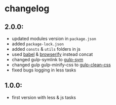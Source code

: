 # changelog

## 2.0.0:
- updated modules version in `package.json`
- added `package-lock.json`
- added `consts` & `utils` folders in js
- used [babel](https://babeljs.io/) & [browserify](http://browserify.org/) instead concat
- changed gulp-symlink to [gulp-sym](https://github.com/soyuka/gulp-sym)
- changed gulp gulp-minify-css to [gulp-clean-css](https://github.com/scniro/gulp-clean-css)
- fixed bugs logging in less tasks
## 1.0.0:
- first version with less & js tasks